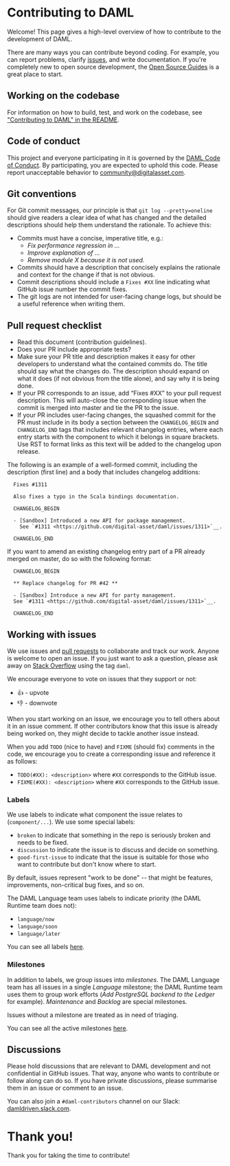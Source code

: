 # Contributing to DAML

Welcome! This page gives a high-level overview of how to contribute to the development of DAML.

There are many ways you can contribute beyond coding. For example, you can report problems, clarify [issues](https://github.com/digital-asset/daml/issues), and write documentation. If you're completely new to open source development, the [Open Source Guides](https://opensource.guide) is a great place to start.

## Working on the codebase

For information on how to build, test, and work on the codebase, see ["Contributing to DAML" in the README](./README.md#contributing-to-daml).

## Code of conduct

This project and everyone participating in it is governed by the [DAML Code of Conduct](./CODE_OF_CONDUCT.md). By participating, you are expected to uphold this code. Please report unacceptable behavior to [community@digitalasset.com](mailto:community@digitalasset.com).

## Git conventions

For Git commit messages, our principle is that `git log --pretty=oneline` should give readers a clear idea of what has changed and the detailed descriptions should help them understand the rationale. To achieve this:

* Commits must have a concise, imperative title, e.g.:
  * *Fix performance regression in …*
  * *Improve explanation of …*
  * *Remove module X because it is not used.*
* Commits should have a description that concisely explains the rationale and context for the change if that is not obvious.
* Commit descriptions should include a `Fixes #XX` line indicating what GitHub issue number the commit fixes.
* The git logs are not intended for user-facing change logs, but should be a useful reference when writing them.

## Pull request checklist

- Read this document (contribution guidelines).
- Does your PR include appropriate tests?
- Make sure your PR title and description makes it easy for other developers to understand what the contained commits do. The title should say what the changes do. The description should expand on what it does (if not obvious from the title alone), and say why it is being done.
- If your PR corresponds to an issue, add “Fixes #XX” to your pull request description. This will auto-close the corresponding issue when the commit is merged into master and tie the PR to the issue.
- If your PR includes user-facing changes, the squashed commit for the PR must include in its body a section between the ``CHANGELOG_BEGIN`` and ``CHANGELOG_END`` tags that includes relevant changelog entries, where each entry starts with the component to which it belongs in square brackets. Use RST to format links as this text will be added to the changelog upon release.

The following is an example of a well-formed commit, including the description (first line) and a body that includes changelog additions:

      Fixes #1311

      Also fixes a typo in the Scala bindings documentation.

      CHANGELOG_BEGIN

      - [Sandbox] Introduced a new API for package management.
        See `#1311 <https://github.com/digital-asset/daml/issues/1311>`__.

      CHANGELOG_END

If you want to amend an existing changelog entry part of a PR already merged on master, do so with the following format:

      CHANGELOG_BEGIN

      ** Replace changelog for PR #42 **

      - [Sandbox] Introduce a new API for party management.
      See `#1311 <https://github.com/digital-asset/daml/issues/1311>`__.

      CHANGELOG_END

## Working with issues

We use issues and [pull requests](https://help.github.com/articles/about-pull-requests/) to collaborate and track our work. Anyone is welcome to open an issue. If you just want to ask a question, please ask away on [Stack Overflow](https://stackoverflow.com/questions/tagged/daml) using the tag `daml`.

We encourage everyone to vote on issues that they support or not:

* 👍 - upvote
* 👎 - downvote

When you start working on an issue, we encourage you to tell others about it in an issue comment. If other contributors know that this issue is already being worked on, they might decide to tackle another issue instead.

When you add `TODO` (nice to have) and `FIXME` (should fix) comments in the code, we encourage you to create a corresponding issue and reference it as follows:

* `TODO(#XX): <description>` where `#XX` corresponds to the GitHub issue.
* `FIXME(#XX): <description>` where `#XX` corresponds to the GitHub issue.

### Labels

We use labels to indicate what component the issue relates to (`component/...`). We use some special labels:

- `broken` to indicate that something in the repo is seriously broken and needs to be fixed.
- `discussion` to indicate the issue is to discuss and decide on something.
- `good-first-issue` to indicate that the issue is suitable for those who want to contribute but don't know where to start.

By default, issues represent "work to be done" -- that might be features, improvements, non-critical bug fixes, and so on.

The DAML Language team uses labels to indicate priority (the DAML Runtime team does not):

- `language/now`
- `language/soon`
- `language/later`

You can see all labels [here](https://github.com/digital-asset/daml/labels).

### Milestones

In addition to labels, we group issues into *milestones*. The DAML Language team has all issues in a single *Language* milestone; the DAML Runtime team uses them to group work efforts (*Add PostgreSQL backend to the Ledger* for example). *Maintenance* and *Backlog* are special milestones.

Issues without a milestone are treated as in need of triaging.

You can see all the active milestones [here](https://github.com/digital-asset/daml/milestones).

## Discussions

Please hold discussions that are relevant to DAML development and not confidential in GitHub issues. That way, anyone who wants to contribute or follow along can do so. If you have private discussions, please summarise them in an issue or comment to an issue.

You can also join a `#daml-contributors` channel on our Slack: [damldriven.slack.com](https://damldriven.slack.com/sso/saml/start).

# Thank you!

Thank you for taking the time to contribute!
